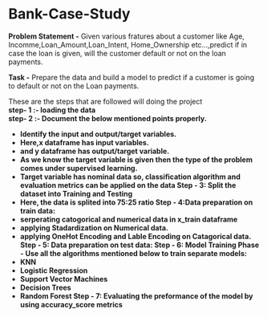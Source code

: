 # Bank-Case-Study
__Problem Statement -__ Given various fratures about a customer like Age, Incomme,Loan_Amount,Loan_Intent, Home_Ownership etc...,predict if in case the loan is given, will the customer default or not on the loan payments.

__Task -__ Prepare the data and build a model to predict if a customer is going to default or not on the Loan payments.

These are the steps that are followed will doing the project
<br><b>step- 1 :-<b/> loading the data<br/>
<b>step- 2 :-<b/> Document the below mentioned points properly.
- Identify the input and output/target variables.
- Here,x dataframe has input variables.
- and y dataframe has output/target variable.
- As we know the target variable is given then the type of the problem comes under __supervised learning.__
- Target variable has __nominal data__ so, __classification algorithm__ and __evaluation metrics__ can be applied on the data
<b>Step - 3:</b> Split the dataset into Training and Testing
- Here, the data is splited into 75:25 ratio
<b>Step - 4:</b>Data preparation on train data:
- serperating catogorical and numerical data in x_train dataframe
- applying __Stadardization__ on Numerical data.
- applying __OneHot Encoding and Lable Encoding__ on Catagorical data.
<b>Step - 5</b>: Data preparation on test data:
<b>Step - 6</b>: Model Training Phase - Use all the algorithms mentioned below to train separate models:
- KNN
- Logistic Regression
- Support Vector Machines
- Decision Trees
- Random Forest
<b>Step - 7</b>: Evaluating the preformance of the model by using accuracy_score metrics
